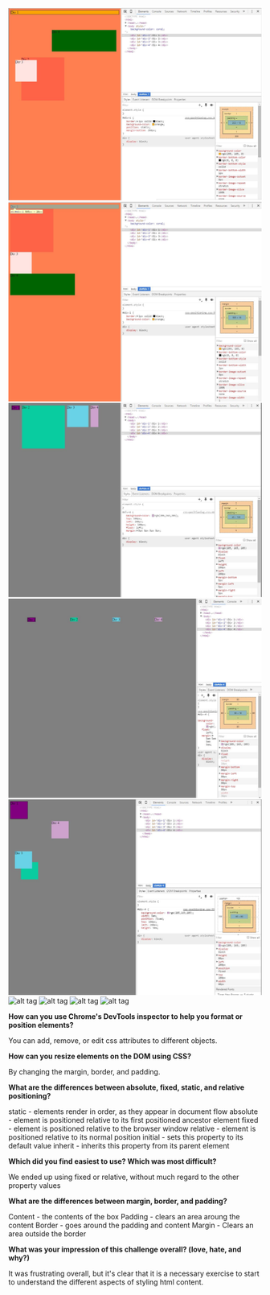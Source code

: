![alt tag](https://github.com/noahschutte/phase-0/blob/master/week-3/chrome-devtools/imgs/Version1.JPG)
![alt tag](https://github.com/noahschutte/phase-0/blob/master/week-3/chrome-devtools/imgs/Version2.JPG)
![alt tag](https://github.com/noahschutte/phase-0/blob/master/week-3/chrome-devtools/imgs/Version3.JPG)
![alt tag](https://github.com/noahschutte/phase-0/blob/master/week-3/chrome-devtools/imgs/Version4.JPG)
![alt tag](https://github.com/noahschutte/phase-0/blob/master/week-3/chrome-devtools/imgs/Version5.JPG)
![alt tag](https://github.com/noahschutte/phase-0/blob/master/week-3/chrome-devtools/imgs/Version6.JPG)
![alt tag](https://github.com/noahschutte/phase-0/blob/master/week-3/chrome-devtools/imgs/Version7.JPG)
![alt tag](https://github.com/noahschutte/phase-0/blob/master/week-3/chrome-devtools/imgs/Version8.JPG)
![alt tag](https://github.com/noahschutte/phase-0/blob/master/week-3/chrome-devtools/imgs/Version9.JPG)

**How can you use Chrome's DevTools inspector to help you format or position elements?**

You can add, remove, or edit css attributes to different objects. 

**How can you resize elements on the DOM using CSS?**

By changing the margin, border, and padding.

**What are the differences between absolute, fixed, static, and relative positioning?**

static - elements render in order, as they appear in document flow
absolute - element is positioned relative to its first positioned ancestor element
fixed - element is positioned relative to the browser window
relative - element is positioned relative to its normal position
initial - sets this property to its default value
inherit - inherits this property from its parent element

**Which did you find easiest to use? Which was most difficult?**

We ended up using fixed or relative, without much regard to the other property values

**What are the differences between margin, border, and padding?**

Content - the contents of the box
Padding - clears an area aroung the content
Border - goes around the padding and content
Margin - Clears an area outside the border

**What was your impression of this challenge overall? (love, hate, and why?)**

It was frustrating overall, but it's clear that it is a necessary exercise to start to understand the different aspects of styling html content. 